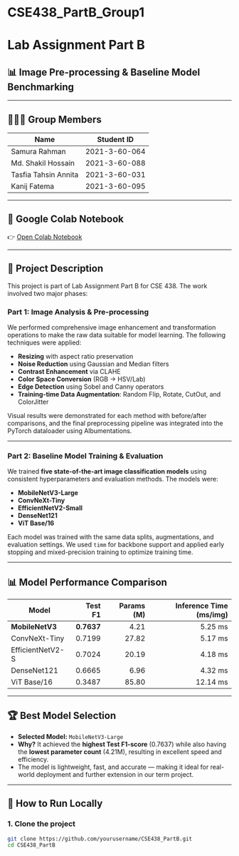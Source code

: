 # CSE438_PartB_Group1

# Lab Assignment Part B  
## 📊 Image Pre-processing & Baseline Model Benchmarking

---

## 👨‍👩‍👧 Group Members

| Name              | Student ID     |
|-------------------|----------------|
| Samura Rahman     | 2021-3-60-064  |
| Md. Shakil Hossain | 2021-3-60-088  |
| Tasfia Tahsin Annita     | 2021-3-60-031  |
| Kanij Fatema     | 2021-3-60-095  |

---

## 🔗 Google Colab Notebook

👉 [Open Colab Notebook](https://colab.research.google.com/drive/YOUR_SHARED_LINK_HERE)

---

## 📝 Project Description

This project is part of Lab Assignment Part B for CSE 438. The work involved two major phases:

### Part 1: Image Analysis & Pre-processing
We performed comprehensive image enhancement and transformation operations to make the raw data suitable for model learning. The following techniques were applied:

- **Resizing** with aspect ratio preservation  
- **Noise Reduction** using Gaussian and Median filters  
- **Contrast Enhancement** via CLAHE  
- **Color Space Conversion** (RGB → HSV/Lab)  
- **Edge Detection** using Sobel and Canny operators  
- **Training-time Data Augmentation**: Random Flip, Rotate, CutOut, and ColorJitter  

Visual results were demonstrated for each method with before/after comparisons, and the final preprocessing pipeline was integrated into the PyTorch dataloader using Albumentations.

---

### Part 2: Baseline Model Training & Evaluation

We trained **five state-of-the-art image classification models** using consistent hyperparameters and evaluation methods. The models were:

- **MobileNetV3-Large**
- **ConvNeXt-Tiny**
- **EfficientNetV2-Small**
- **DenseNet121**
- **ViT Base/16**

Each model was trained with the same data splits, augmentations, and evaluation settings. We used `timm` for backbone support and applied early stopping and mixed-precision training to optimize training time.

---

## 📊 Model Performance Comparison

| Model             | Test F1 | Params (M) | Inference Time (ms/img) |
|-------------------|--------:|-----------:|-------------------------:|
| **MobileNetV3**       | **0.7637**  |   4.21     |   5.25 ms               |
| ConvNeXt-Tiny     | 0.7199  |  27.82     |   5.17 ms               |
| EfficientNetV2-S  | 0.7024  |  20.19     |   4.18 ms               |
| DenseNet121       | 0.6665  |   6.96     |   4.32 ms               |
| ViT Base/16       | 0.3487  |  85.80     |  12.14 ms               |

---

## 🏆 Best Model Selection

- **Selected Model:** `MobileNetV3-Large`  
- **Why?** It achieved the **highest Test F1-score** (0.7637) while also having the **lowest parameter count** (4.21M), resulting in excellent speed and efficiency.  
- The model is lightweight, fast, and accurate — making it ideal for real-world deployment and further extension in our term project.

---

## 🚀 How to Run Locally

### 1. Clone the project
```bash
git clone https://github.com/yourusername/CSE438_PartB.git
cd CSE438_PartB
